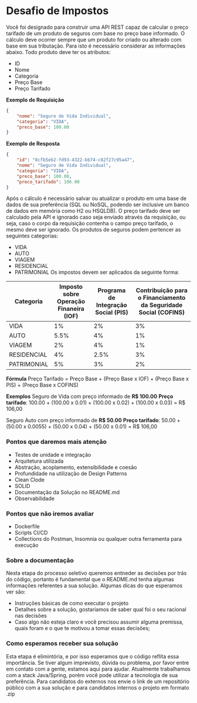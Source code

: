 # Desafio de Impostos

Você foi designado para construir uma API REST capaz de calcular o preço tarifado de um produto de seguros com base no preço base informado.
O cálculo deve ocorrer sempre que um produto for criado ou alterado com base em sua tributação.
Para isto é necessário considerar as informações abaixo.
Todo produto deve ter os atributos:
- ID
- Nome
- Categoria
- Preço Base
- Preço Tarifado

**Exemplo de Requisição**

```json
{
    "nome": "Seguro de Vida Individual",
    "categoria": "VIDA",
    "preco_base": 100.00
}
```

**Exemplo de Resposta**

```json
{
    "id": "8cfb5eb2-fd93-4322-bb74-c82f27c95a47",
    "nome": "Seguro de Vida Individual",
    "categoria": "VIDA",
    "preco_base": 100.00,
    "preco_tarifado": 106.00
}
```

Após o cálculo é necessário salvar ou atualizar o produto em uma base de dados de sua preferência (SQL ou NoSQL, podendo ser inclusive um banco de dados em memória como H2 ou HSQLDB).
O preço tarifado deve ser calculado pela API e ignorado caso seja enviado através da requisição, ou seja, caso o corpo da requisição contenha o campo preço tarifado, o mesmo deve ser ignorado.
Os produtos de seguros podem pertencer as seguintes categorias:
- VIDA
- AUTO
- VIAGEM
- RESIDENCIAL
- PATRIMONIAL
Os impostos devem ser aplicados da seguinte forma:

| **Categoria** | **Imposto sobre Operação Finaneira (IOF)** | **Programa de Integração Social (PIS)** | **Contribuição para o Financiamento da Seguridade Social (COFINS)** |
|---------------|--------------------------------------------|-----------------------------------------|----------------------------------------------------------------|
| VIDA          | 1%                                         | 2%                                      | 3%                                                             |
| AUTO          | 5.5%                                       | 4%                                      | 1%                                                             |
| VIAGEM        | 2%                                         | 4%                                      | 1%                                                             |
| RESIDENCIAL   | 4%                                         | 2.5%                                    | 3%                                                             |
| PATRIMONIAL   | 5%                                         | 3%                                      | 2%                                                             |


**Fórmula**
Preço Tarifado = Preço Base + (Preço Base x IOF) + (Preço Base x PIS) + (Preço Base x COFINS)

**Exemplos**
Seguro de Vida com preço informado de **R$ 100.00**
**Preço tarifado**: 100.00 + (100.00 x 0.01) + (100.00 x 0.02) + (100.00 x 0.03) = R$ 106,00

Seguro Auto com preço informado de **R$ 50.00**
**Preço tarifado**: 50.00 + (50.00 x 0.0055) + (50.00 x 0.04) + (50.00 x 0.01) = R$ 106,00

### Pontos que daremos mais atenção
- Testes de unidade e integração
- Arquitetura utilizada
- Abstração, acoplamento, extensibilidade e coesão
- Profundidade na utilização de Design Patterns
- Clean Clode
- SOLID
- Documentação da Solução no README.md
- Observabilidade

### Pontos que não iremos avaliar
- Dockerfile
- Scripts CI/CD
- Collections do Postman, Insomnia ou qualquer outra ferramenta para execução

### Sobre a documentação
Nesta etapa do processo seletivo queremos entneder as decisões por trás do código, portanto é fundamental que o README.md tenha algumas informações referentes a sua solução.
Algumas dicas do que esperamos ver são:
- Instruções básicas de como executar o projeto
- Detalhes sobre a solução, gostaríamos de saber qual foi o seu racional nas decisões
- Caso algo não esteja claro e você precisou assumir alguma premissa, quais foram e o que te motivou a tomar essas decisões;

### Como esperamos receber sua solução
Esta etapa é elimintória, e por isso esperamos que o código reflita essa importância.
Se tiver algum imprevisto, dúvida ou problema, por favor entre em contato com a gente, estamos aqui para ajudar.
Atualmente trabalhamos com a stack Java/Spring, porém você pode utilizar a tecnologia de sua preferência.
Para candidatos do externos nos envie o link de um repositório público com a sua solução e para candidatos internos o projeto em formato .zip
